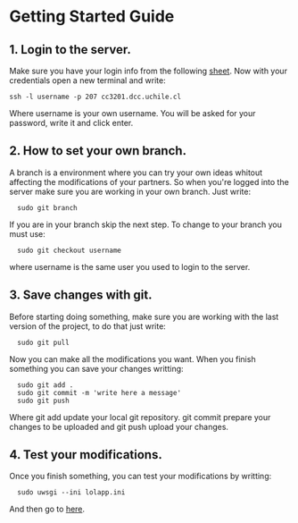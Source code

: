 # Getting Started Guide

## 1. Login to the server.
Make sure you have your login info from the following [sheet](https://docs.google.com/spreadsheets/d/1jaO4wKREauvJv2t1zXtVZVfQBuz0PbJpl1yyv3FgEnA/edit?usp=sharing). Now with your credentials open a new terminal and write:

    ssh -l username -p 207 cc3201.dcc.uchile.cl
    
Where username is your own username. You will be asked for your password, write it and click enter.

## 2. How to set your own branch.
A branch is a environment where you can try your own ideas whitout affecting the modifications of your partners. 
So when you're logged into the server make sure you are working in your own branch. Just write:


      sudo git branch
 
 If you are in your branch skip the next step. To change to your branch you must use:
 
      sudo git checkout username
      
 where username is the same user you used to login to the server.
 
 ## 3. Save changes with git.
 Before starting doing something, make sure you are working with the last version of the project, to do that just write:
 
      sudo git pull
      
 Now you can make all the modifications you want. When you finish something you can save your changes writting:
  
      sudo git add .
      sudo git commit -m 'write here a message'
      sudo git push
      
Where git add update your local git repository. git commit prepare your changes to be uploaded and git push upload your changes.

## 4. Test your modifications.
Once you finish something, you can test your modifications by writting:

      sudo uwsgi --ini lolapp.ini
      
And then go to [here](http://cc3201.dcc.uchile.cl/grupo07/).
